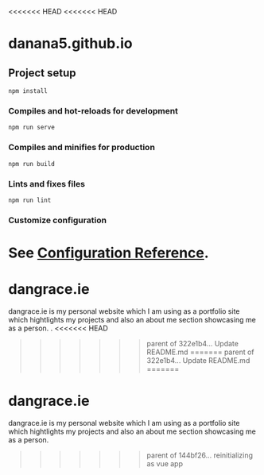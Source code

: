 <<<<<<< HEAD
<<<<<<< HEAD
# danana5.github.io

## Project setup
```
npm install
```

### Compiles and hot-reloads for development
```
npm run serve
```

### Compiles and minifies for production
```
npm run build
```

### Lints and fixes files
```
npm run lint
```

### Customize configuration
See [Configuration Reference](https://cli.vuejs.org/config/).
=======
# dangrace.ie
dangrace.ie is my personal website which I am using as a portfolio site which hightlights my projects and also an about me section showcasing me as a person.
.
<<<<<<< HEAD
>>>>>>> parent of 322e1b4... Update README.md
=======
>>>>>>> parent of 322e1b4... Update README.md
=======
# dangrace.ie
dangrace.ie is my personal website which I am using as a portfolio site which hightlights my projects and also an about me section showcasing me as a person.
>>>>>>> parent of 144bf26... reinitializing as vue app
